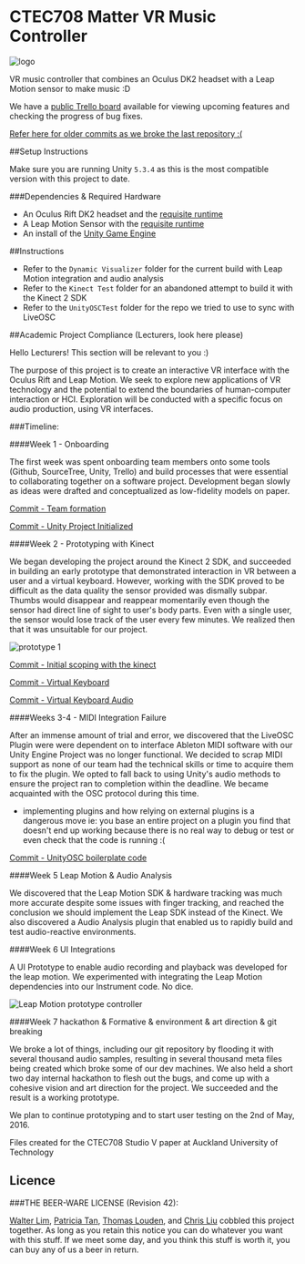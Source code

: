 # CTEC708 Matter VR Music Controller

![logo](https://github.com/waltzaround/CTEC708-VR-Controller/blob/master/images/logo.png "logo")


VR music controller that combines an Oculus DK2 headset with a Leap Motion sensor to make music :D

We have a [public Trello board](https://trello.com/b/lQ19QmZj/matter) available for viewing upcoming 
features and checking the progress of bug fixes.

[Refer here for older commits as we broke the last repository :( ](https://github.com/waltzaround/CTEC708-BrokenVRThing/commits/master)

##Setup Instructions

Make sure you are running Unity `5.3.4` as this is the most compatible version with this project to date.

###Dependencies & Required Hardware

- An Oculus Rift DK2 headset and the [requisite runtime](https://developer.oculus.com/downloads/)
- A Leap Motion Sensor with the [requisite runtime](https://developer.leapmotion.com/get-started)
- An install of the [Unity Game Engine](https://unity3d.com/get-unity/download)

##Instructions

- Refer to the `Dynamic Visualizer` folder for the current build with Leap Motion integration and audio analysis
- Refer to the `Kinect Test` folder for an abandoned attempt to build it with the Kinect 2 SDK
- Refer to the `UnityOSCTest` folder for the repo we tried to use to sync with LiveOSC 

##Academic Project Compliance (Lecturers, look here please)

Hello Lecturers! This section will be relevant to you :)

The purpose of this project is to create an interactive VR interface with the Oculus Rift and Leap Motion.
We seek to explore new applications of VR technology and the potential to extend the boundaries of human-computer interaction or HCI. Exploration will be conducted with a specific focus on audio production, using VR interfaces.

###Timeline:

####Week 1 - Onboarding

The first week was spent onboarding team members onto some tools (Github, SourceTree, Unity, Trello) and build processes that were essential to collaborating together on a software project. Development began slowly as ideas were drafted and conceptualized as low-fidelity models on paper.  

[Commit - Team formation](https://github.com/waltzaround/CTEC708-VR-Controller/commit/87b89f97577776e13be141a01cbd0e7725c7ba1b)

[Commit - Unity Project Initialized](https://github.com/waltzaround/CTEC708-VR-Controller/commit/85324f10db75517f170f8297c98f62bdbfae6909)

####Week 2 - Prototyping with Kinect

We began developing the project around the Kinect 2 SDK, and succeeded in building an early prototype that demonstrated interaction in VR between a user and a virtual keyboard. However, working with the SDK proved to be difficult as the data quality the sensor provided was dismally subpar. Thumbs would disappear and reappear momentarily even though the sensor had direct line of sight to user's body parts. Even with a single user, the sensor would lose track of the user every few minutes. We realized then that it was unsuitable for our project.

![prototype 1](https://github.com/waltzaround/CTEC708-VR-Controller/blob/master/images/12980384_1116154471769855_1160455269_n.png "Prototype 1")


[Commit - Initial scoping with the kinect](https://github.com/waltzaround/CTEC708-VR-Controller/commit/3507f81dd3598529ed9bacec0ca916863f719cc1)

[Commit - Virtual Keyboard](https://github.com/waltzaround/CTEC708-VR-Controller/commit/e7851e369f91fc017788ff4c336bc4d8e2edf0df)

[Commit - Virtual Keyboard Audio](https://github.com/waltzaround/CTEC708-VR-Controller/commit/0d0bc46178db2cc9f63ecc743c4015b09c49b5ac)

####Weeks 3-4 - MIDI Integration Failure

After an immense amount of trial and error, we discovered that the LiveOSC Plugin were were dependent on to interface Ableton MIDI software with our Unity Engine Project was no longer functional. We decided to scrap MIDI support as none of our team had the technical skills or time to acquire them to fix the plugin. We opted to fall back to using Unity's audio methods to ensure the project ran to completion within the deadline. We became acquainted with the OSC protocol during this time.

- implementing plugins and how relying on external plugins is a dangerous move ie: you base an entire project on a plugin you find that doesn't end up working because there is no real way to debug or test or even check that the code is running :(

[Commit - UnityOSC boilerplate code](https://github.com/waltzaround/CTEC708-VR-Controller/commit/089f395ea1065b7a76675569905e2fe6a55c5578)

####Week 5 Leap Motion & Audio Analysis

We discovered that the Leap Motion SDK & hardware tracking was much more accurate despite some issues with finger tracking, and reached the conclusion we should implement the Leap SDK instead of the Kinect. We also discovered a Audio Analysis plugin that enabled us to rapidly build and test audio-reactive environments.


####Week 6 UI Integrations

A UI Prototype to enable audio recording and playback was developed for the leap motion. We experimented with integrating the Leap Motion dependencies into our Instrument code. No dice. 

![Leap Motion prototype controller](https://github.com/waltzaround/CTEC708-VR-Controller/blob/master/images/13023358_1116154475103188_1700030371_n.png "Prototype controller")


####Week 7 hackathon & Formative & environment & art direction & git breaking

 We broke a lot of things, including our git repository by flooding it with several thousand audio samples, resulting in several thousand meta files being created which broke some of our dev machines. We also held a short two day internal hackathon to flesh out the bugs, and come up with a cohesive vision and art direction for the project. We succeeded and the result is a working prototype. 
 
 We plan to continue prototyping and to start user testing on the 2nd of May, 2016.




Files created for the CTEC708 Studio V paper at Auckland University of Technology


## Licence

###THE BEER-WARE LICENSE (Revision 42):

[Walter Lim](mailto:waltissomewhere@gmail.com), [Patricia Tan](mailto:thr2185@autuni.ac.nz), [Thomas Louden](mailto:ktj9551@autuni.ac.nz), and [Chris Liu](mailto:christopherliu97@gmail.com) cobbled this project together.  As long as you retain this notice you can do whatever you want with this stuff. If we meet some day, and you think this stuff is worth it, you can buy any of us a beer in return.

